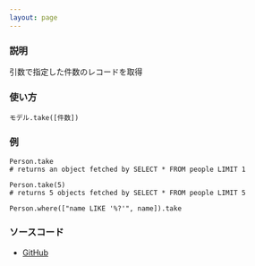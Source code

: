 ```yaml
---
layout: page
---
```

### 説明
引数で指定した件数のレコードを取得

### 使い方
    モデル.take([件数])

### 例
    Person.take
    # returns an object fetched by SELECT * FROM people LIMIT 1

    Person.take(5)
    # returns 5 objects fetched by SELECT * FROM people LIMIT 5

    Person.where(["name LIKE '%?'", name]).take

### ソースコード
* [GitHub](https://github.com/rails/rails/blob/430a09514a4ad1d0f8481f18a42c4813b6b61e38/activerecord/lib/active_record/relation/finder_methods.rb#L104)